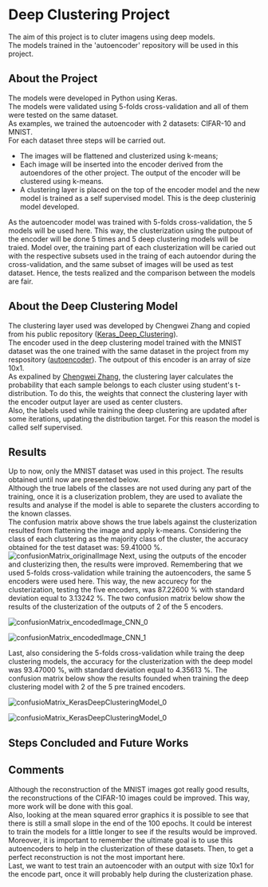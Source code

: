 # Deep Clustering Project

The aim of this project is to cluter imagens using deep models. <br/>
The models trained in the 'autoencoder' repository will be used in this project.

## About the Project

The models were developed in Python using Keras.<br/>
The models were validated using 5-folds cross-validation and all of them were tested on the same dataset.<br/>
As examples, we trained the autoencoder with 2 datasets: CIFAR-10 and MNIST.<br/>
For each dataset three steps will be carried out.
* The images will be flattened and clusterized using k-means;
* Each image will be inserted into the encoder derived from the autoendores of the other project. The output of the encoder will be clustered using k-means. <br/>
* A clustering layer is placed on the top of the encoder model and the new model is trained as a self supervised model. This is the deep clusterinig model developed. <br/>

As the autoencoder model was trained with 5-folds cross-validation, the 5 models will be used here. This way, the clusterization using the putpout of the encoder will be done 5 times and 5 deep clustering models will be traied. Model over, the training part of each clusterization will be caried out with the respective subsets used in the traing of each autoendor during the cross-validation, and the same subset of images will be used as test dataset. Hence, the tests realized and the comparison between the models are fair.

## About the Deep Clustering Model
The clustering layer used was developed by Chengwei Zhang and copied from his public repository ([Keras_Deep_Clustering](https://github.com/Tony607/Keras_Deep_Clustering)).<br/>
The encoder used in the deep clustering model trained with the MNIST dataset was the one trained with the same dataset in the project from my respository ([autoencoder](https://github.com/luizamarnet/autoencoder)). The outpout of this encoder is an array of size 10x1.<br/>
As expalined by [Chengwei Zhang](https://www.dlology.com/blog/how-to-do-unsupervised-clustering-with-keras/), the clustering layer calculates the probability that each sample belongs to each cluster using  student's t-distribution. To do this, the weights that connect the clustering layer with the encoder output layer are used as center clusters. <br/>
Also, the labels used while training the deep clustering are updated after some iterations, updating the distribution target. For this reason the model is called self supervised.<br/>




## Results

Up to now, only the MNIST dataset was used in this project. The results obtained until now are presented below.<br/>
Although the true labels of the classes are not used during any part of the training, once it is a cluserization problem, they are used to avaliate the results and analyse if the model is able to separete the clusters according to the known classes. <br/>
The confusion matrix above shows the true labels against the clusterization resulted from flattening the image and apply k-means. Considering the class of each clustering as the majority class of the cluster, the accuracy obtained for the test dataset was: 59.41000 %.
![confusionMatrix_originalImage](https://user-images.githubusercontent.com/58445878/103501716-cd500380-4e2d-11eb-8139-65201d731444.jpg)
Next, using the outputs of the encoder and clusterizing then, the results were improved. Remembering that we used 5-folds cross-validation while training the autoencoders, the same 5 encoders were used here. This way, the new accurecy for the clusterization, testing the five encoders, was 87.22600 % with standard deviation equal to 3.13242 %. The two confusion matrix below show the results of the clusterization of the outputs of 2 of the 5 encoders.

![confusionMatrix_encodedImage_CNN_0](https://user-images.githubusercontent.com/58445878/103501970-94fcf500-4e2e-11eb-8c87-a1cad7d894b7.jpg)

![confusionMatrix_encodedImage_CNN_1](https://user-images.githubusercontent.com/58445878/103502006-acd47900-4e2e-11eb-9004-22be10bf261e.jpg)


Last, also considering the 5-folds cross-validation while traing the deep clustering models, the accuracy for the clusterization with the deep model was 93.47000 %, with standard deviation equal to 4.35613 %. The confusion matrix below show the results founded when training the deep clustering model with 2 of the 5 pre trained encoders.


![confusioMatrix_KerasDeepClusteringModel_0](https://user-images.githubusercontent.com/58445878/103502142-12286a00-4e2f-11eb-8614-cbfa0cc44f8c.jpg)

![confusioMatrix_KerasDeepClusteringModel_0](https://user-images.githubusercontent.com/58445878/103502146-15235a80-4e2f-11eb-88a7-30b4064040c5.png)

## Steps Concluded and Future Works




## Comments

Although the reconstruction of the MNIST images got really good results, the reconstructions of the CIFAR-10 images could be improved. This way, more work will be done with this goal.<br/>
Also, looking at the  mean squared error graphics it is possible to see that there is still a small slope in the end of the 100 epochs. It could be interest to train the models for a little longer to see if the results would be improved.<br/>
Moreover, it is important to remember the ultimate goal is to use this autoencoders to help in the clusterization of these datasets. Then, to get a perfect reconstruction is not the most important here.<br/>
Last, we want to test train an autoencoder with an output with size 10x1 for the encode part, once it will probably help during the clusterization phase.<br/>
